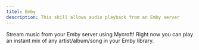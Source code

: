 ```yaml
---
titel: Emby
description: This skill allows audio playback from an Emby server
---
```

Stream music from your Emby server using Mycroft! Right now you can play an instant mix of any artist/album/song in your Emby library.
